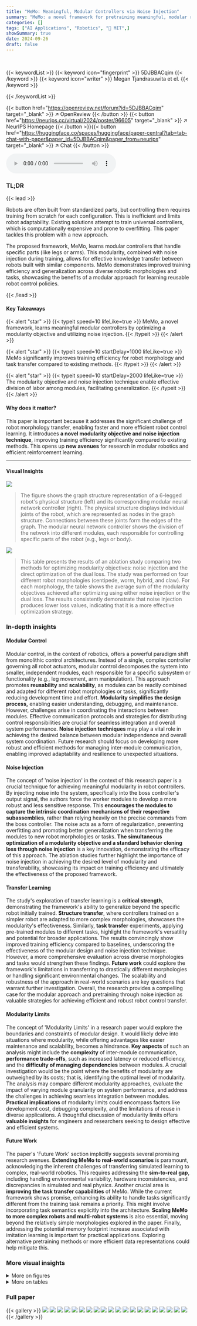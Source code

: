 ```yaml
---
title: "MeMo: Meaningful, Modular Controllers via Noise Injection"
summary: "MeMo: a novel framework for pretraining meaningful, modular robot controllers via noise injection, enabling efficient transfer learning across different robot morphologies and tasks."
categories: []
tags: ["AI Applications", "Robotics", "🏢 MIT",]
showSummary: true
date: 2024-09-26
draft: false
---
```


<br>

{{< keywordList >}}
{{< keyword icon="fingerprint" >}} 5DJBBACqim {{< /keyword >}}
{{< keyword icon="writer" >}} Megan Tjandrasuwita et el. {{< /keyword >}}
 
{{< /keywordList >}}

{{< button href="https://openreview.net/forum?id=5DJBBACqim" target="_blank" >}}
↗ OpenReview
{{< /button >}}
{{< button href="https://neurips.cc/virtual/2024/poster/96605" target="_blank" >}}
↗ NeurIPS Homepage
{{< /button >}}{{< button href="https://huggingface.co/spaces/huggingface/paper-central?tab=tab-chat-with-paper&paper_id=5DJBBACqim&paper_from=neurips" target="_blank" >}}
↗ Chat
{{< /button >}}



<audio controls>
    <source src="https://ai-paper-reviewer.com/5DJBBACqim/podcast.wav" type="audio/wav">
    Your browser does not support the audio element.
</audio>


### TL;DR


{{< lead >}}

Robots are often built from standardized parts, but controlling them requires training from scratch for each configuration.  This is inefficient and limits robot adaptability.  Existing solutions attempt to train universal controllers, which is computationally expensive and prone to overfitting.  This paper tackles this problem with a new approach.

The proposed framework, MeMo, learns modular controllers that handle specific parts (like legs or arms).  This modularity, combined with noise injection during training, allows for effective knowledge transfer between robots built with similar components. MeMo demonstrates improved training efficiency and generalization across diverse robotic morphologies and tasks, showcasing the benefits of a modular approach for learning reusable robot control policies.

{{< /lead >}}


#### Key Takeaways

{{< alert "star" >}}
{{< typeit speed=10 lifeLike=true >}} MeMo, a novel framework, learns meaningful modular controllers by optimizing a modularity objective and utilizing noise injection. {{< /typeit >}}
{{< /alert >}}

{{< alert "star" >}}
{{< typeit speed=10 startDelay=1000 lifeLike=true >}} MeMo significantly improves training efficiency for robot morphology and task transfer compared to existing methods. {{< /typeit >}}
{{< /alert >}}

{{< alert "star" >}}
{{< typeit speed=10 startDelay=2000 lifeLike=true >}} The modularity objective and noise injection technique enable effective division of labor among modules, facilitating generalization. {{< /typeit >}}
{{< /alert >}}

#### Why does it matter?
This paper is important because it addresses the significant challenge of robot morphology transfer, enabling faster and more efficient robot control learning.  It introduces **a novel modularity objective and noise injection technique**, improving training efficiency significantly compared to existing methods. This opens up **new avenues** for research in modular robotics and efficient reinforcement learning.

------
#### Visual Insights



![](https://ai-paper-reviewer.com/5DJBBACqim/figures_1_1.jpg)

> The figure shows the graph structure representation of a 6-legged robot's physical structure (left) and its corresponding modular neural network controller (right). The physical structure displays individual joints of the robot, which are represented as nodes in the graph structure. Connections between these joints form the edges of the graph. The modular neural network controller shows the division of the network into different modules, each responsible for controlling specific parts of the robot (e.g., legs or body).





![](https://ai-paper-reviewer.com/5DJBBACqim/tables_7_1.jpg)

> This table presents the results of an ablation study comparing two methods for optimizing modularity objectives: noise injection and the direct optimization of the dual loss.  The study was performed on four different robot morphologies (centipede, worm, hybrid, and claw). For each morphology, the table shows the average sum of the modularity objectives achieved after optimizing using either noise injection or the dual loss. The results consistently demonstrate that noise injection produces lower loss values, indicating that it is a more effective optimization strategy.





### In-depth insights


#### Modular Control
Modular control, in the context of robotics, offers a powerful paradigm shift from monolithic control architectures.  Instead of a single, complex controller governing all robot actuators, modular control decomposes the system into smaller, independent modules, each responsible for a specific subsystem or functionality (e.g., leg movement, arm manipulation). This approach promotes **reusability** and **scalability**, as modules can be readily combined and adapted for different robot morphologies or tasks, significantly reducing development time and effort. **Modularity simplifies the design process,** enabling easier understanding, debugging, and maintenance.  However, challenges arise in coordinating the interactions between modules.  Effective communication protocols and strategies for distributing control responsibilities are crucial for seamless integration and overall system performance.  **Noise injection techniques** may play a vital role in achieving the desired balance between modular independence and overall system coordination. Future research should focus on developing more robust and efficient methods for managing inter-module communication, enabling improved adaptability and resilience to unexpected situations.

#### Noise Injection
The concept of 'noise injection' in the context of this research paper is a crucial technique for achieving meaningful modularity in robot controllers.  By injecting noise into the system, specifically into the boss controller's output signal, the authors force the worker modules to develop a more robust and less sensitive response. This **encourages the modules to capture the intrinsic coordination mechanisms of their respective subassemblies**, rather than relying heavily on the precise commands from the boss controller.  The noise acts as a form of regularization, preventing overfitting and promoting better generalization when transferring the modules to new robot morphologies or tasks.  **The simultaneous optimization of a modularity objective and a standard behavior cloning loss through noise injection** is a key innovation, demonstrating the efficacy of this approach.  The ablation studies further highlight the importance of noise injection in achieving the desired level of modularity and transferability, showcasing its impact on training efficiency and ultimately the effectiveness of the proposed framework.

#### Transfer Learning
The study's exploration of transfer learning is a **critical strength**, demonstrating the framework's ability to generalize beyond the specific robot initially trained.  **Structure transfer**, where controllers trained on a simpler robot are adapted to more complex morphologies, showcases the modularity's effectiveness. Similarly, **task transfer** experiments, applying pre-trained modules to different tasks, highlight the framework's versatility and potential for broader applications.  The results convincingly show improved training efficiency compared to baselines, underscoring the effectiveness of the modular design and noise injection technique.  However, a more comprehensive evaluation across diverse morphologies and tasks would strengthen these findings.  **Future work** could explore the framework's limitations in transferring to drastically different morphologies or handling significant environmental changes. The scalability and robustness of the approach in real-world scenarios are key questions that warrant further investigation.  Overall, the research provides a compelling case for the modular approach and pretraining through noise injection as valuable strategies for achieving efficient and robust robot control transfer.

#### Modularity Limits
The concept of 'Modularity Limits' in a research paper would explore the boundaries and constraints of modular design.  It would likely delve into situations where modularity, while offering advantages like easier maintenance and scalability, becomes a hindrance. **Key aspects** of such an analysis might include the **complexity** of inter-module communication, **performance trade-offs**, such as increased latency or reduced efficiency, and the **difficulty of managing dependencies** between modules.  A crucial investigation would be the point where the benefits of modularity are outweighed by its costs; that is, identifying the optimal level of modularity. The analysis may compare different modularity approaches, evaluate the impact of varying module granularity on system performance, and address the challenges in achieving seamless integration between modules.  **Practical implications** of modularity limits could encompass factors like development cost, debugging complexity, and the limitations of reuse in diverse applications.  A thoughtful discussion of modularity limits offers **valuable insights** for engineers and researchers seeking to design effective and efficient systems.

#### Future Work
The paper's 'Future Work' section implicitly suggests several promising research avenues.  **Extending MeMo to real-world scenarios** is paramount, acknowledging the inherent challenges of transferring simulated learning to complex, real-world robotics.  This requires addressing the **sim-to-real gap**, including handling environmental variability, hardware inconsistencies, and discrepancies in simulated and real physics.  Another crucial area is **improving the task transfer capabilities** of MeMo. While the current framework shows promise, enhancing its ability to handle tasks significantly different from the training task remains a priority. This might involve incorporating task semantics explicitly into the architecture.  **Scaling MeMo to more complex robots and multi-robot systems** is also essential, moving beyond the relatively simple morphologies explored in the paper.  Finally, addressing the potential memory footprint increase associated with imitation learning is important for practical applications. Exploring alternative pretraining methods or more efficient data representations could help mitigate this.


### More visual insights

<details>
<summary>More on figures
</summary>


![](https://ai-paper-reviewer.com/5DJBBACqim/figures_2_1.jpg)

> This figure illustrates the impact of the modularity objective in MeMo on a robot arm task.  With MeMo, the worker module (W) learns a low-dimensional representation of the actions needed to control the lever, effectively mapping the boss module's (B) signal to an appropriate lever position. Adding noise to B's signal results in minimal impact on lever position because W maintains its narrow interface.  In contrast, without MeMo, W doesn't learn such a narrow interface, and noise in B's signal causes significant deviations from the desired trajectory. This highlights how MeMo's modularity objective forces the worker module to learn a more robust and efficient control strategy.


![](https://ai-paper-reviewer.com/5DJBBACqim/figures_3_1.jpg)

> This figure shows the ratio of the magnitude of the mean product term to the sum of the behavior cloning loss and invariance to noise loss during training.  The ratio is consistently less than 1 across different robot morphologies (centipede, worm, hybrid, claw), indicating that the modularity objectives dominate the overall loss. The shaded areas represent the standard deviation over 5 training runs.


![](https://ai-paper-reviewer.com/5DJBBACqim/figures_4_1.jpg)

> This figure illustrates the three-phase training pipeline used in the MeMo framework. Phase 1 involves training an expert controller using reinforcement learning (RL). Phase 2 uses imitation learning with noise injection to pretrain modular controllers.  Phase 3 transfers the pretrained modules to a new context (different robot morphology or task) and retrains the boss controller.


![](https://ai-paper-reviewer.com/5DJBBACqim/figures_5_1.jpg)

> This figure shows four examples of structure transfer tasks used in the paper's experiments. Each example demonstrates transferring learned modules from a simpler robot morphology to a more complex one. The figure highlights the modularity of the approach by showing how specific modules (legs, body, head, arm, fingers) can be reused and adapted for different robot designs.


![](https://ai-paper-reviewer.com/5DJBBACqim/figures_6_1.jpg)

> This figure presents the results of structure transfer experiments. Four different structure transfer tasks are shown, each comparing the performance of MeMo against several baselines.  The tasks involve transferring learned modules from a simpler robot morphology to a more complex one. The dashed orange lines highlight that MeMo achieves comparable or better performance than the best baseline within half the number of timesteps.


![](https://ai-paper-reviewer.com/5DJBBACqim/figures_6_2.jpg)

> This figure presents the results of task transfer experiments.  The left side shows three locomotion task transfer experiments, where a pretrained controller is tested on terrains with different levels of difficulty (ridges, gaps, steps) compared to its training terrain.  The right side shows a grasping task transfer experiment, comparing the ability to transfer a controller trained on grasping a cube to grasping a sphere.  The key takeaway is that MeMo demonstrates either comparable or superior performance in training efficiency compared to other methods.


![](https://ai-paper-reviewer.com/5DJBBACqim/figures_7_1.jpg)

> This figure presents the results of ablation studies performed to analyze the impact of different components of the MeMo framework. The left panel shows the results of ablations on the imitation learning (IL) stage, comparing the performance of MeMo against variants without noise injection, with L1 or L2 regularization, or using Jacobian penalty. The right panel shows results of ablations on the reinforcement learning (RL) stage, comparing MeMo's performance against a standard modular RL approach and variants with naive or selective noise injection during RL pretraining.  The results demonstrate MeMo's superior performance in sample efficiency compared to all variants.


![](https://ai-paper-reviewer.com/5DJBBACqim/figures_8_1.jpg)

> This figure compares the singular value distributions of the Jacobian matrices of the actuator-boss for models trained with and without noise injection.  The singular values represent the sensitivity of the modules' outputs to changes in the boss controller's signal. The distribution's mass being closer to 0 for models trained with noise injection indicates that those models have learned a more efficient and compact representation of the actuator space, making the modules more robust to noise and more easily transferable.


![](https://ai-paper-reviewer.com/5DJBBACqim/figures_12_1.jpg)

> This figure illustrates the modular architecture of MeMo, showing how a higher-level 'boss' controller (B) processes the robot's global and local observations.  It then uses these observations, along with added noise, to generate signals for lower-level 'worker' modules (W). Each worker module is responsible for controlling a specific part of the robot, enabling modularity and transferability to other robot morphologies.


![](https://ai-paper-reviewer.com/5DJBBACqim/figures_12_2.jpg)

> This figure shows the internal structure of a module in the MeMo architecture.  The left panel illustrates a subgraph representing how actuators are grouped into modules. The right panel shows the detailed architecture of a single module (Wᵢ),  which consists of separate Multilayer Perceptrons (MLPs) for each actuator in the module. Each MLP takes as input both local observations specific to that actuator and a shared signal from the boss controller.  This modular design is crucial for the transferability of the controller to different robot morphologies.


![](https://ai-paper-reviewer.com/5DJBBACqim/figures_18_1.jpg)

> This figure shows the results of transferring a pretrained NerveNet-Conv model from a 6-legged centipede to a 12-legged centipede while keeping all weights fixed.  The experiment is performed on the 'Frozen Terrain' task. The plot shows that the reward obtained remains consistently low, indicating that the model fails to adapt effectively to the new morphology and significantly underperforms compared to fine-tuning or retraining.


![](https://ai-paper-reviewer.com/5DJBBACqim/figures_18_2.jpg)

> This figure presents the results of structure transfer experiments on four different robotic morphologies.  The plots show the learning curves (reward vs. timesteps) for MeMo and several baseline methods on each transfer task. The dashed orange lines highlight MeMo's improved sample efficiency, reaching the performance of the best baseline method in fewer training steps.


![](https://ai-paper-reviewer.com/5DJBBACqim/figures_19_1.jpg)

> This figure presents the results of structure transfer experiments across four different robotic morphologies.  It showcases the performance of MeMo (the proposed method) compared to several baselines (RL with MLP, RL with modular architecture, pretrained NerveNet-Conv, pretrained NerveNet-Snowflake, and pretrained MetaMorph).  Each subplot shows the training curves for a specific transfer task. For example, the first subplot displays the results of transferring a controller trained on a 6-legged centipede to a 12-legged centipede. The dashed orange line highlights the improved training efficiency of MeMo, achieving comparable performance to the best baseline in considerably fewer training steps.


![](https://ai-paper-reviewer.com/5DJBBACqim/figures_19_2.jpg)

> This figure shows four different structure transfer tasks used to evaluate the MeMo framework.  Each task involves transferring learned modules from a simpler robot morphology to a more complex one.  The tasks showcase MeMo's ability to generalize across various robot designs by reusing previously learned modules.  The simpler robots are 6-legged centipedes, 6-legged worms, 6-legged hybrids, and 4-fingered claws; the more complex robots are 12-legged centipedes, 10-legged worms, 10-legged hybrids, and 5-fingered claws, respectively.


![](https://ai-paper-reviewer.com/5DJBBACqim/figures_19_3.jpg)

> This figure shows the distribution of normalized singular values of Jacobian matrices for different versions of the MeMo algorithm.  The left plot compares MeMo with ablations (removing noise injection or using L1/L2 regularization instead). It demonstrates that noise injection is key to producing a distribution where most singular values are close to zero, indicating a lower-dimensional representation of the actuator space. The right plot shows that even with less noise (standard deviation 0.5 instead of 1.0), the distribution shifts towards having more singular values closer to 1, highlighting the importance of sufficient noise for this effect.


![](https://ai-paper-reviewer.com/5DJBBACqim/figures_20_1.jpg)

> This figure shows the results of an ablation study on the MeMo architecture.  The experiment involved transferring a controller trained on a 6-legged robot to a 12-legged robot. Three different architectures were compared: the original MeMo architecture, a variant with a 4-layer boss controller, and a variant with 4-layer modules.  The results show that all three architectures achieve comparable performance, indicating the robustness of the MeMo approach to variations in network depth.


![](https://ai-paper-reviewer.com/5DJBBACqim/figures_20_2.jpg)

> This figure demonstrates four different structure transfer tasks used in the paper's experiments.  Each task involves transferring pre-trained modules (representing robot components like legs or arms) from a simpler robot morphology to a more complex one.  The figure visually shows the initial and final robot morphologies for each transfer task, illustrating how the pre-trained modules are reused and adapted to control the new, more complex robot.


![](https://ai-paper-reviewer.com/5DJBBACqim/figures_21_1.jpg)

> This figure shows the 6-leg worm robot and its corresponding graph representation.  The left panel displays a rendered image of the robot, with each joint numerically labeled and circled. The right panel presents a graph where nodes represent joints and edges represent connections between joints.  Crucially, the joints grouped as 'head' modules are circled in red, while those forming the 'body' modules are circled in blue.  This visualization illustrates the modular structure that the MeMo framework leverages for controller design.


![](https://ai-paper-reviewer.com/5DJBBACqim/figures_21_2.jpg)

> This figure shows the graph structure representation of a six-legged robot. The left panel shows a physical rendering of the robot with its joints numerically labeled.  The right panel provides an abstract graph representation of the robot where nodes represent joints and edges represent connections between joints.  The figure highlights how the joints are grouped into modules; those forming legs are circled in red, while those forming the body are circled in blue.  Each module will be associated with a neural network for control.


![](https://ai-paper-reviewer.com/5DJBBACqim/figures_21_3.jpg)

> This figure shows the graph structure and the neural network modules for a 6-legged worm robot.  The left panel shows a rendered image of the robot with its joints numerically labeled. The right panel provides a graphical representation of the robot's structure as a graph, where each node is a joint and each edge indicates a connection between joints. The joints comprising the 'head' module are highlighted in red, while those forming the 'body' modules are highlighted in blue.  This visualization aids in understanding how the robot's morphology is represented in a modular way for control purposes within the MeMo framework.


![](https://ai-paper-reviewer.com/5DJBBACqim/figures_22_1.jpg)

> This figure shows the modular architecture of the MeMo framework.  It depicts a hierarchical structure where a higher-level 'boss' controller (B) processes the overall robot state and generates a hidden embedding (x).  Gaussian noise is injected into this embedding before being split and fed into individual lower-level worker modules (W). Each module is responsible for controlling a specific assembly of the robot, shown as different colored circles. Importantly, each module also receives a subset of the full observation vector related specifically to the joints it controls (shown as dotted lines).


</details>




<details>
<summary>More on tables
</summary>


![](https://ai-paper-reviewer.com/5DJBBACqim/tables_14_1.jpg)
> This table lists the hyperparameters used for reinforcement learning (RL) in the paper's experiments.  It shows the values used for various parameters such as the value loss factor, entropy bonus factor, discount factor, GAE lambda, PPO clip value, gradient clip value, starting learning rate, number of iterations per update, learning rate scheduler, number of processes, batch size, number of timesteps, and base hidden size.  Different values are provided for locomotion and grasping tasks, reflecting the different requirements of these distinct robotic control problems.

![](https://ai-paper-reviewer.com/5DJBBACqim/tables_15_1.jpg)
> This table shows the hyperparameters used for the NerveNet model, including the number of layers, message size, and whether or not a skip connection was used.  The values tried for each parameter during hyperparameter tuning are also listed.

![](https://ai-paper-reviewer.com/5DJBBACqim/tables_15_2.jpg)
> This table lists the hyperparameters used for the Transformer-based architecture in the MetaMorph baseline.  It includes the number of attention heads, the embedding dimension, the feedforward dimension, the activation function used (ReLU), and the dropout rate.

![](https://ai-paper-reviewer.com/5DJBBACqim/tables_16_1.jpg)
> This table details the observation space used in the locomotion experiments.  It breaks down the observations by controller type (boss, boss, module), node type (root, joint), token type (global, joint), observation type (position, velocity, orientation), and axis (x, y, z).  The table shows which observations are available to different parts of the control system for the locomotion task.

![](https://ai-paper-reviewer.com/5DJBBACqim/tables_16_2.jpg)
> This table details the observation space used in the grasping experiments.  It shows what type of controller (boss or boss, module) is used, the node type (root or joint), the token type (global or joint), the observation type (relative fingertip position to object, joint position, joint velocity, joint relative orientation, joint relative position), and the axis (x, y, z) along which the observation is made.  This information is crucial for understanding the input data used by the model during the grasping tasks.

</details>




### Full paper

{{< gallery >}}
<img src="https://ai-paper-reviewer.com/5DJBBACqim/1.png" class="grid-w50 md:grid-w33 xl:grid-w25" />
<img src="https://ai-paper-reviewer.com/5DJBBACqim/2.png" class="grid-w50 md:grid-w33 xl:grid-w25" />
<img src="https://ai-paper-reviewer.com/5DJBBACqim/3.png" class="grid-w50 md:grid-w33 xl:grid-w25" />
<img src="https://ai-paper-reviewer.com/5DJBBACqim/4.png" class="grid-w50 md:grid-w33 xl:grid-w25" />
<img src="https://ai-paper-reviewer.com/5DJBBACqim/5.png" class="grid-w50 md:grid-w33 xl:grid-w25" />
<img src="https://ai-paper-reviewer.com/5DJBBACqim/6.png" class="grid-w50 md:grid-w33 xl:grid-w25" />
<img src="https://ai-paper-reviewer.com/5DJBBACqim/7.png" class="grid-w50 md:grid-w33 xl:grid-w25" />
<img src="https://ai-paper-reviewer.com/5DJBBACqim/8.png" class="grid-w50 md:grid-w33 xl:grid-w25" />
<img src="https://ai-paper-reviewer.com/5DJBBACqim/9.png" class="grid-w50 md:grid-w33 xl:grid-w25" />
<img src="https://ai-paper-reviewer.com/5DJBBACqim/10.png" class="grid-w50 md:grid-w33 xl:grid-w25" />
<img src="https://ai-paper-reviewer.com/5DJBBACqim/11.png" class="grid-w50 md:grid-w33 xl:grid-w25" />
<img src="https://ai-paper-reviewer.com/5DJBBACqim/12.png" class="grid-w50 md:grid-w33 xl:grid-w25" />
<img src="https://ai-paper-reviewer.com/5DJBBACqim/13.png" class="grid-w50 md:grid-w33 xl:grid-w25" />
<img src="https://ai-paper-reviewer.com/5DJBBACqim/14.png" class="grid-w50 md:grid-w33 xl:grid-w25" />
<img src="https://ai-paper-reviewer.com/5DJBBACqim/15.png" class="grid-w50 md:grid-w33 xl:grid-w25" />
<img src="https://ai-paper-reviewer.com/5DJBBACqim/16.png" class="grid-w50 md:grid-w33 xl:grid-w25" />
<img src="https://ai-paper-reviewer.com/5DJBBACqim/17.png" class="grid-w50 md:grid-w33 xl:grid-w25" />
<img src="https://ai-paper-reviewer.com/5DJBBACqim/18.png" class="grid-w50 md:grid-w33 xl:grid-w25" />
<img src="https://ai-paper-reviewer.com/5DJBBACqim/19.png" class="grid-w50 md:grid-w33 xl:grid-w25" />
<img src="https://ai-paper-reviewer.com/5DJBBACqim/20.png" class="grid-w50 md:grid-w33 xl:grid-w25" />
{{< /gallery >}}